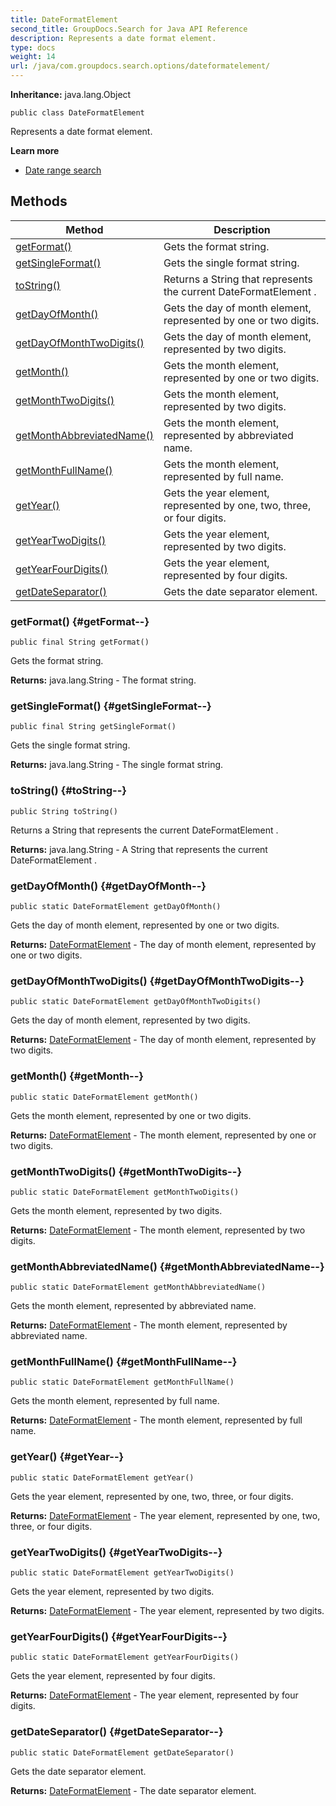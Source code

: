 ```yaml
---
title: DateFormatElement
second_title: GroupDocs.Search for Java API Reference
description: Represents a date format element.
type: docs
weight: 14
url: /java/com.groupdocs.search.options/dateformatelement/
---
```

**Inheritance:**
java.lang.Object
```
public class DateFormatElement
```

Represents a date format element.

**Learn more**

 *  [Date range search][]


[Date range search]: https://docs.groupdocs.com/display/searchjava/Date+range+search
## Methods

| Method | Description |
| --- | --- |
| [getFormat()](#getFormat--) | Gets the format string. |
| [getSingleFormat()](#getSingleFormat--) | Gets the single format string. |
| [toString()](#toString--) | Returns a String that represents the current  DateFormatElement . |
| [getDayOfMonth()](#getDayOfMonth--) | Gets the day of month element, represented by one or two digits. |
| [getDayOfMonthTwoDigits()](#getDayOfMonthTwoDigits--) | Gets the day of month element, represented by two digits. |
| [getMonth()](#getMonth--) | Gets the month element, represented by one or two digits. |
| [getMonthTwoDigits()](#getMonthTwoDigits--) | Gets the month element, represented by two digits. |
| [getMonthAbbreviatedName()](#getMonthAbbreviatedName--) | Gets the month element, represented by abbreviated name. |
| [getMonthFullName()](#getMonthFullName--) | Gets the month element, represented by full name. |
| [getYear()](#getYear--) | Gets the year element, represented by one, two, three, or four digits. |
| [getYearTwoDigits()](#getYearTwoDigits--) | Gets the year element, represented by two digits. |
| [getYearFourDigits()](#getYearFourDigits--) | Gets the year element, represented by four digits. |
| [getDateSeparator()](#getDateSeparator--) | Gets the date separator element. |
### getFormat() {#getFormat--}
```
public final String getFormat()
```


Gets the format string.

**Returns:**
java.lang.String - The format string.
### getSingleFormat() {#getSingleFormat--}
```
public final String getSingleFormat()
```


Gets the single format string.

**Returns:**
java.lang.String - The single format string.
### toString() {#toString--}
```
public String toString()
```


Returns a String that represents the current  DateFormatElement .

**Returns:**
java.lang.String - A String that represents the current  DateFormatElement .
### getDayOfMonth() {#getDayOfMonth--}
```
public static DateFormatElement getDayOfMonth()
```


Gets the day of month element, represented by one or two digits.

**Returns:**
[DateFormatElement](../../com.groupdocs.search.options/dateformatelement) - The day of month element, represented by one or two digits.
### getDayOfMonthTwoDigits() {#getDayOfMonthTwoDigits--}
```
public static DateFormatElement getDayOfMonthTwoDigits()
```


Gets the day of month element, represented by two digits.

**Returns:**
[DateFormatElement](../../com.groupdocs.search.options/dateformatelement) - The day of month element, represented by two digits.
### getMonth() {#getMonth--}
```
public static DateFormatElement getMonth()
```


Gets the month element, represented by one or two digits.

**Returns:**
[DateFormatElement](../../com.groupdocs.search.options/dateformatelement) - The month element, represented by one or two digits.
### getMonthTwoDigits() {#getMonthTwoDigits--}
```
public static DateFormatElement getMonthTwoDigits()
```


Gets the month element, represented by two digits.

**Returns:**
[DateFormatElement](../../com.groupdocs.search.options/dateformatelement) - The month element, represented by two digits.
### getMonthAbbreviatedName() {#getMonthAbbreviatedName--}
```
public static DateFormatElement getMonthAbbreviatedName()
```


Gets the month element, represented by abbreviated name.

**Returns:**
[DateFormatElement](../../com.groupdocs.search.options/dateformatelement) - The month element, represented by abbreviated name.
### getMonthFullName() {#getMonthFullName--}
```
public static DateFormatElement getMonthFullName()
```


Gets the month element, represented by full name.

**Returns:**
[DateFormatElement](../../com.groupdocs.search.options/dateformatelement) - The month element, represented by full name.
### getYear() {#getYear--}
```
public static DateFormatElement getYear()
```


Gets the year element, represented by one, two, three, or four digits.

**Returns:**
[DateFormatElement](../../com.groupdocs.search.options/dateformatelement) - The year element, represented by one, two, three, or four digits.
### getYearTwoDigits() {#getYearTwoDigits--}
```
public static DateFormatElement getYearTwoDigits()
```


Gets the year element, represented by two digits.

**Returns:**
[DateFormatElement](../../com.groupdocs.search.options/dateformatelement) - The year element, represented by two digits.
### getYearFourDigits() {#getYearFourDigits--}
```
public static DateFormatElement getYearFourDigits()
```


Gets the year element, represented by four digits.

**Returns:**
[DateFormatElement](../../com.groupdocs.search.options/dateformatelement) - The year element, represented by four digits.
### getDateSeparator() {#getDateSeparator--}
```
public static DateFormatElement getDateSeparator()
```


Gets the date separator element.

**Returns:**
[DateFormatElement](../../com.groupdocs.search.options/dateformatelement) - The date separator element.
